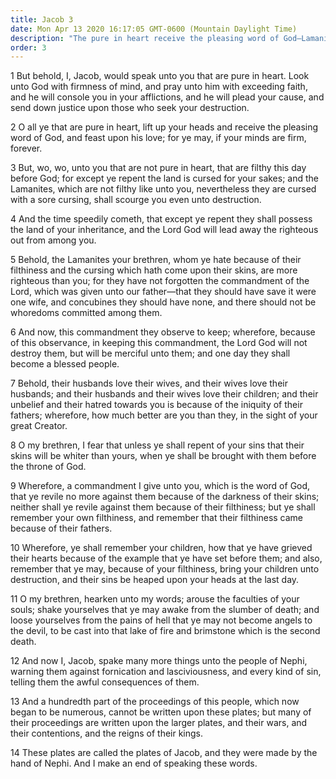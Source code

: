 ```yaml
---
title: Jacob 3
date: Mon Apr 13 2020 16:17:05 GMT-0600 (Mountain Daylight Time)
description: "The pure in heart receive the pleasing word of God—Lamanite righteousness exceeds that of the Nephites—Jacob warns against fornication, lasciviousness, and every sin. About 544–421 B.C."
order: 3
---
```


1 But behold, I, Jacob, would speak unto you that are pure in heart. Look unto God with firmness of mind, and pray unto him with exceeding faith, and he will console you in your afflictions, and he will plead your cause, and send down justice upon those who seek your destruction.

2 O all ye that are pure in heart, lift up your heads and receive the pleasing word of God, and feast upon his love; for ye may, if your minds are firm, forever.

3 But, wo, wo, unto you that are not pure in heart, that are filthy this day before God; for except ye repent the land is cursed for your sakes; and the Lamanites, which are not filthy like unto you, nevertheless they are cursed with a sore cursing, shall scourge you even unto destruction.

4 And the time speedily cometh, that except ye repent they shall possess the land of your inheritance, and the Lord God will lead away the righteous out from among you.

5 Behold, the Lamanites your brethren, whom ye hate because of their filthiness and the cursing which hath come upon their skins, are more righteous than you; for they have not forgotten the commandment of the Lord, which was given unto our father—that they should have save it were one wife, and concubines they should have none, and there should not be whoredoms committed among them.

6 And now, this commandment they observe to keep; wherefore, because of this observance, in keeping this commandment, the Lord God will not destroy them, but will be merciful unto them; and one day they shall become a blessed people.

7 Behold, their husbands love their wives, and their wives love their husbands; and their husbands and their wives love their children; and their unbelief and their hatred towards you is because of the iniquity of their fathers; wherefore, how much better are you than they, in the sight of your great Creator.

8 O my brethren, I fear that unless ye shall repent of your sins that their skins will be whiter than yours, when ye shall be brought with them before the throne of God.

9 Wherefore, a commandment I give unto you, which is the word of God, that ye revile no more against them because of the darkness of their skins; neither shall ye revile against them because of their filthiness; but ye shall remember your own filthiness, and remember that their filthiness came because of their fathers.

10 Wherefore, ye shall remember your children, how that ye have grieved their hearts because of the example that ye have set before them; and also, remember that ye may, because of your filthiness, bring your children unto destruction, and their sins be heaped upon your heads at the last day.

11 O my brethren, hearken unto my words; arouse the faculties of your souls; shake yourselves that ye may awake from the slumber of death; and loose yourselves from the pains of hell that ye may not become angels to the devil, to be cast into that lake of fire and brimstone which is the second death.

12 And now I, Jacob, spake many more things unto the people of Nephi, warning them against fornication and lasciviousness, and every kind of sin, telling them the awful consequences of them.

13 And a hundredth part of the proceedings of this people, which now began to be numerous, cannot be written upon these plates; but many of their proceedings are written upon the larger plates, and their wars, and their contentions, and the reigns of their kings.

14 These plates are called the plates of Jacob, and they were made by the hand of Nephi. And I make an end of speaking these words.
